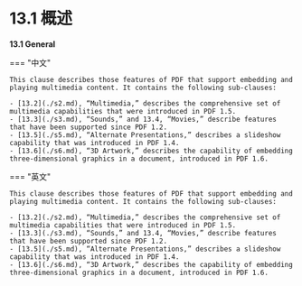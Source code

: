 # 13.1 概述

**13.1 General**

=== "中文"

    This clause describes those features of PDF that support embedding and playing multimedia content. It contains the following sub-clauses:
    
    - [13.2](./s2.md), “Multimedia,” describes the comprehensive set of multimedia capabilities that were introduced in PDF 1.5.
    - [13.3](./s3.md), “Sounds,” and 13.4, “Movies,” describe features that have been supported since PDF 1.2.
    - [13.5](./s5.md), “Alternate Presentations,” describes a slideshow capability that was introduced in PDF 1.4.
    - [13.6](./s6.md), “3D Artwork,” describes the capability of embedding three-dimensional graphics in a document, introduced in PDF 1.6.

=== "英文"

    This clause describes those features of PDF that support embedding and playing multimedia content. It contains the following sub-clauses:
    
    - [13.2](./s2.md), “Multimedia,” describes the comprehensive set of multimedia capabilities that were introduced in PDF 1.5.
    - [13.3](./s3.md), “Sounds,” and 13.4, “Movies,” describe features that have been supported since PDF 1.2.
    - [13.5](./s5.md), “Alternate Presentations,” describes a slideshow capability that was introduced in PDF 1.4.
    - [13.6](./s6.md), “3D Artwork,” describes the capability of embedding three-dimensional graphics in a document, introduced in PDF 1.6.
